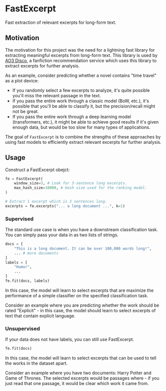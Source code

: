 # FastExcerpt

Fast extraction of relevant excerpts for long-form text.

## Motivation
The motivation for this project was the need for a lightning fast library for extracting meaningful
excerpts from long-form text. This library is used by [AO3 Disco](https://ao3-disco.app), a 
fanfiction recommendation service which uses this library to extract excerpts for further analysis.

As an example, consider predicting whether a novel contains "time travel" as a plot device:

 - If you randomly select a few excerpts to analyze, it's quite possible you'll miss the relevant 
   passage in the text.
 - If you pass the entire work through a classic model (BoW, etc.), it's possible that you'll be 
   able to classify it, but the precision/recall might not be great.
 - If you pass the entire work through a deep learning model (transformers, etc.), it might be 
   able to achieve good results if it's given enough data, but would be too slow for many types 
   of applications.

The goal of `FastExcerpt` is to combine the strengths of these approaches by using fast models to
efficiently extract relevant excerpts fur further analysis.

## Usage
Construct a FastExcerpt obejct:

```python
fe = FastExcerpt(
    window_size=3, # Look for 3-sentence long excerpts.
    max_hash_size=10000, # Hash size used for the ranking model.
)

# Extract 1 excerpt which is 3 sentences long.
excerpts = fe.excerpts("... a long document ...", k=1)
```

### Supervised
The standard use case is when you have a downstream classification task. You can simply pass
your data in as two lists of strings.

```python
docs = [
    "This is a long document. It can be over 100,000 words long!",
    ... # more documents
]
labels = [
    "Humor",
    ...
]
fe.fit(docs, labels)
```

In this case, the model will learn to select excerpts that are maximize the performance of a 
simple classifier on the specified classification task.

Consider an example where you are predicting whether the work should be rated "Explicit" - in 
this case, the model should learn to select excerpts of text that contain explicit language.

### Unsupervised
If your data does not have labels, you can still use FastExcerpt.

```python
fe.fit(docs)
```

In this case, the model will learn to select excerpts that can be used to tell the works in the
dataset apart.

Consider an example where you have two documents: Harry Potter and Game of Thrones. The selected 
excerpts would be passages where - if you just read that one passage, it would be clear which work 
it came from.
